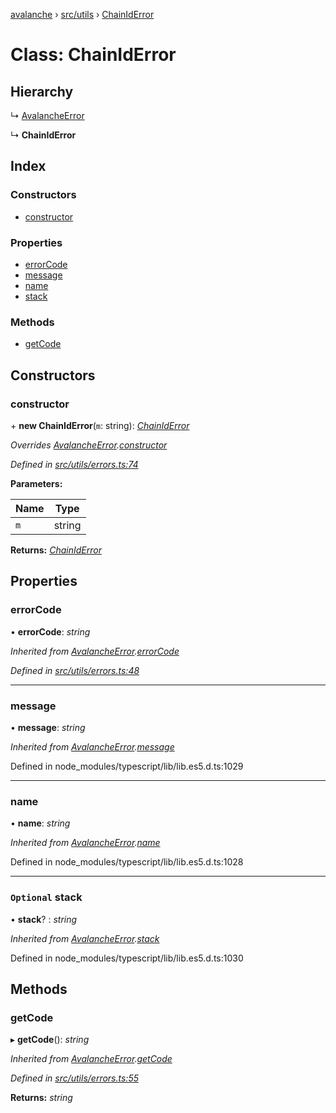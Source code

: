 [avalanche](../README.md) › [src/utils](../modules/src_utils.md) › [ChainIdError](src_utils.chainiderror.md)

# Class: ChainIdError

## Hierarchy

  ↳ [AvalancheError](src_utils.avalancheerror.md)

  ↳ **ChainIdError**

## Index

### Constructors

* [constructor](src_utils.chainiderror.md#constructor)

### Properties

* [errorCode](src_utils.chainiderror.md#errorcode)
* [message](src_utils.chainiderror.md#message)
* [name](src_utils.chainiderror.md#name)
* [stack](src_utils.chainiderror.md#optional-stack)

### Methods

* [getCode](src_utils.chainiderror.md#getcode)

## Constructors

###  constructor

\+ **new ChainIdError**(`m`: string): *[ChainIdError](src_utils.chainiderror.md)*

*Overrides [AvalancheError](src_utils.avalancheerror.md).[constructor](src_utils.avalancheerror.md#constructor)*

*Defined in [src/utils/errors.ts:74](https://github.com/ava-labs/avalanchejs/blob/ca67b81/src/utils/errors.ts#L74)*

**Parameters:**

Name | Type |
------ | ------ |
`m` | string |

**Returns:** *[ChainIdError](src_utils.chainiderror.md)*

## Properties

###  errorCode

• **errorCode**: *string*

*Inherited from [AvalancheError](src_utils.avalancheerror.md).[errorCode](src_utils.avalancheerror.md#errorcode)*

*Defined in [src/utils/errors.ts:48](https://github.com/ava-labs/avalanchejs/blob/ca67b81/src/utils/errors.ts#L48)*

___

###  message

• **message**: *string*

*Inherited from [AvalancheError](src_utils.avalancheerror.md).[message](src_utils.avalancheerror.md#message)*

Defined in node_modules/typescript/lib/lib.es5.d.ts:1029

___

###  name

• **name**: *string*

*Inherited from [AvalancheError](src_utils.avalancheerror.md).[name](src_utils.avalancheerror.md#name)*

Defined in node_modules/typescript/lib/lib.es5.d.ts:1028

___

### `Optional` stack

• **stack**? : *string*

*Inherited from [AvalancheError](src_utils.avalancheerror.md).[stack](src_utils.avalancheerror.md#optional-stack)*

Defined in node_modules/typescript/lib/lib.es5.d.ts:1030

## Methods

###  getCode

▸ **getCode**(): *string*

*Inherited from [AvalancheError](src_utils.avalancheerror.md).[getCode](src_utils.avalancheerror.md#getcode)*

*Defined in [src/utils/errors.ts:55](https://github.com/ava-labs/avalanchejs/blob/ca67b81/src/utils/errors.ts#L55)*

**Returns:** *string*
